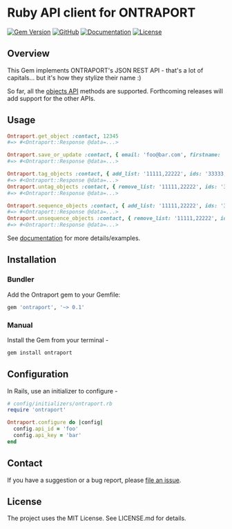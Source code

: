 # Ruby API client for ONTRAPORT

[![Gem Version](https://badge.fury.io/rb/ontraport.svg)](https://badge.fury.io/rb/ontraport)
[![GitHub](https://img.shields.io/badge/github-ontraport--ruby-blue.svg)][repo]
[![Documentation](http://img.shields.io/badge/docs-rdoc.info-blue.svg)][rubydoc]
[![License](http://img.shields.io/badge/license-MIT-yellowgreen.svg)](#license)

Overview
--------

This Gem implements ONTRAPORT's JSON REST API - that's a lot of capitals... but it's how they stylize their name :)

So far, all the [objects API][ontra-objects-api] methods are supported. Forthcoming releases will add support for the other APIs.

Usage
-----

```ruby
Ontraport.get_object :contact, 12345
#=> #<Ontraport::Response @data=...>
```

```ruby
Ontraport.save_or_update :contact, { email: 'foo@bar.com', firstname: 'Foo' }
#=> #<Ontraport::Response @data=...>
```

```ruby
Ontraport.tag_objects :contact, { add_list: '11111,22222', ids: '33333,44444' }
#=> #<Ontraport::Response @data=...>
Ontraport.untag_objects :contact, { remove_list: '11111,22222', ids: '33333,44444' }
#=> #<Ontraport::Response @data=...>
```

```ruby
Ontraport.sequence_objects :contact, { add_list: '11111,22222', ids: '33333,44444' }
#=> #<Ontraport::Response @data=...>
Ontraport.unsequence_objects :contact, { remove_list: '11111,22222', ids: '33333,44444' }
#=> #<Ontraport::Response @data=...>
```

See [documentation][rubydoc] for more details/examples.

Installation
------------

### Bundler

Add the Ontraport gem to your Gemfile:

```ruby
gem 'ontraport', '~> 0.1'
```

### Manual

Install the Gem from your terminal -

```bash
gem install ontraport
```

Configuration
-------------

In Rails, use an initializer to configure -

```ruby
# config/initializers/ontraport.rb
require 'ontraport'

Ontraport.configure do |config|
  config.api_id = 'foo'
  config.api_key = 'bar'
end
```

Contact
-------

If you have a suggestion or a bug report, please [file an issue][issues].

License
-------

The project uses the MIT License. See LICENSE.md for details.

[issues]: https://github.com/hamzatayeb/ontraport-ruby/issues
[rubydoc]: http://rubydoc.info/gems/ontraport
[repo]: http://github.com/hamzatayeb/ontraport-ruby
[ontra-objects-api]: https://api.ontraport.com/doc/#!/objects/
